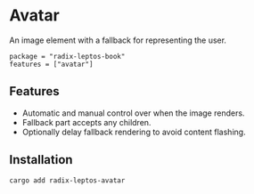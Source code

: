 # Avatar

An image element with a fallback for representing the user.

```toml,trunk
package = "radix-leptos-book"
features = ["avatar"]
```

## Features

-   Automatic and manual control over when the image renders.
-   Fallback part accepts any children.
-   Optionally delay fallback rendering to avoid content flashing.

## Installation

```shell
cargo add radix-leptos-avatar
```
